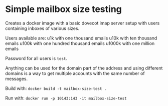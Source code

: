 # Simple mailbox size testing

Creates a docker image with a basic dovecot imap server setup with users
containing inboxes of various sizes.

Users available are:
  u1k with one thousand emails
  u10k with ten thousand emails
  u100k with one hundred thousand emails
  u1000k with one million emails

Password for all users is `test`.

Anything can be used for the domain part of the address and using different
domains is a way to get multiple accounts with the same number of messages.

Build with:
`docker build -t mailbox-size-test .`

Run with:
`docker run -p 10143:143 -it mailbox-size-test`


